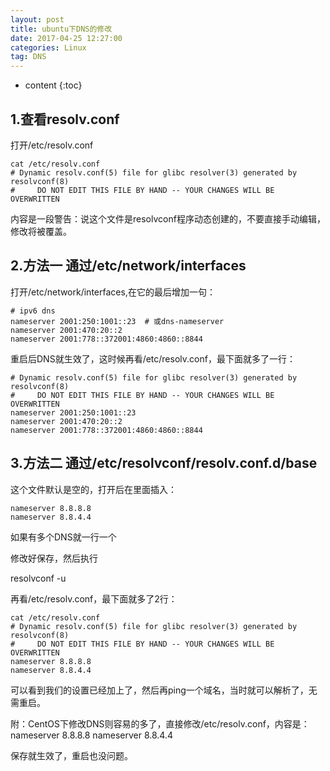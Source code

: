 ```yaml
---
layout: post
title: ubuntu下DNS的修改
date: 2017-04-25 12:27:00
categories: Linux
tag: DNS
---
```


* content
{:toc}


## 1.查看resolv.conf
打开/etc/resolv.conf
```
cat /etc/resolv.conf
# Dynamic resolv.conf(5) file for glibc resolver(3) generated by resolvconf(8)
#     DO NOT EDIT THIS FILE BY HAND -- YOUR CHANGES WILL BE OVERWRITTEN
```

内容是一段警告：说这个文件是resolvconf程序动态创建的，不要直接手动编辑，修改将被覆盖。

## 2.方法一 通过/etc/network/interfaces
打开/etc/network/interfaces,在它的最后增加一句：
```
# ipv6 dns
nameserver 2001:250:1001::23  # 或dns-nameserver
nameserver 2001:470:20::2
nameserver 2001:778::372001:4860:4860::8844
```

重启后DNS就生效了，这时候再看/etc/resolv.conf，最下面就多了一行：
```
# Dynamic resolv.conf(5) file for glibc resolver(3) generated by resolvconf(8)
#     DO NOT EDIT THIS FILE BY HAND -- YOUR CHANGES WILL BE OVERWRITTEN
nameserver 2001:250:1001::23 
nameserver 2001:470:20::2
nameserver 2001:778::372001:4860:4860::8844
```

## 3.方法二 通过/etc/resolvconf/resolv.conf.d/base
这个文件默认是空的，打开后在里面插入：
```
nameserver 8.8.8.8
nameserver 8.8.4.4
```

如果有多个DNS就一行一个

修改好保存，然后执行

resolvconf -u

再看/etc/resolv.conf，最下面就多了2行：
```
cat /etc/resolv.conf
# Dynamic resolv.conf(5) file for glibc resolver(3) generated by resolvconf(8)
#     DO NOT EDIT THIS FILE BY HAND -- YOUR CHANGES WILL BE OVERWRITTEN
nameserver 8.8.8.8
nameserver 8.8.4.4
```

可以看到我们的设置已经加上了，然后再ping一个域名，当时就可以解析了，无需重启。

附：CentOS下修改DNS则容易的多了，直接修改/etc/resolv.conf，内容是：
nameserver 8.8.8.8
nameserver 8.8.4.4

保存就生效了，重启也没问题。
